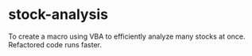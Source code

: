 # stock-analysis
To create a macro using VBA to efficiently analyze many stocks at once. Refactored code runs faster.
